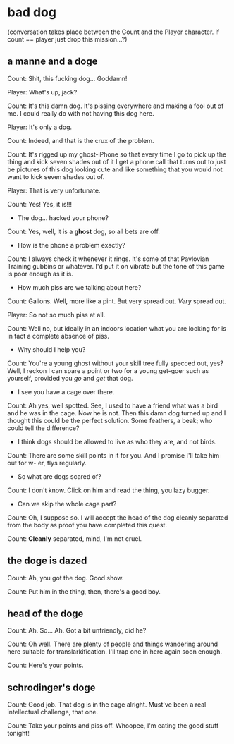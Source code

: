 # bad dog

(conversation takes place between the Count and the Player character. if count == player just drop this mission...?)

## a manne and a doge

Count: Shit, this fucking dog... Goddamn!

Player: What's up, jack?

Count: It's this damn dog. It's pissing everywhere and making a fool out of me. I could really do with not having this dog here.

Player: It's only a dog.

Count: Indeed, and that is the crux of the problem. 

Count: It's rigged up my ghost-iPhone so that every time I go to pick up the thing and kick seven shades out of it I get a phone call that turns out to just be pictures of this dog looking cute and like something that you would not want to kick seven shades out of.

Player: That is very unfortunate.

Count: Yes! Yes, it is!!!

* The dog... hacked your phone?

Count: Yes, well, it is a **ghost** dog, so all bets are off.

* How is the phone a problem exactly?

Count: I always check it whenever it rings. It's some of that Pavlovian Training gubbins or whatever. I'd put it on vibrate but the tone of this game is poor enough as it is.

* How much piss are we talking about here?

Count: Gallons. Well, more like a pint. But very spread out. *Very* spread out.

Player: So not so much piss at all.

Count: Well no, but ideally in an indoors location what you are looking for is in fact a complete absence of piss.

* Why should I help you?

Count: You're a young ghost without your skill tree fully specced out, yes? Well, I reckon I can spare a point or two for a young get-goer such as yourself, provided you _go_ and _get_ that dog.

* I see you have a cage over there.

Count: Ah yes, well spotted. See, I used to have a friend what was a bird and he was in the cage. Now he is not. Then this damn dog turned up and I thought this could be the perfect solution. Some feathers, a beak; who could tell the difference?

* I think dogs should be allowed to live as who they are, and not birds.

Count: There are some skill points in it for you. And I promise I'll take him out for w- er, flys regularly.

* So what are dogs scared of?

Count: I don't know. Click on him and read the thing, you lazy bugger.

* Can we skip the whole cage part?

Count: Oh, I suppose so. I will accept the head of the dog cleanly separated from the body as proof you have completed this quest. 

Count: **Cleanly** separated, mind, I'm not cruel.


## the doge is dazed

Count: Ah, you got the dog. Good show.

Count: Put him in the thing, then, there's a good boy.

## head of the doge

Count: Ah. So... Ah. Got a bit unfriendly, did he?

Count: Oh well. There are plenty of people and things wandering around here suitable for translarkification. I'll trap one in here again soon enough.

Count: Here's your points.

## schrodinger's doge

Count: Good job. That dog is in the cage alright. Must've been a real intellectual challenge, that one.

Count: Take your points and piss off. Whoopee, I'm eating the good stuff tonight!

